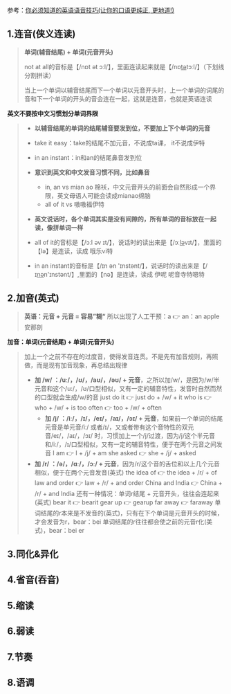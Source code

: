 

参考：[你必须知道的英语语音技巧(让你的口语更纯正, 更地道!)](https://www.bilibili.com/video/BV1SZ4y1K7Lr?p=1)



## 1.连音(侠义连读)

> **单词(辅音结尾)  +  单词(元音开头)**
>
> not at all的音标是【/nɒt ət ɔːl/】，里面连读起来就是【/nɒ<u>tə</u>tɔːl/】（下划线分割拼读）
>
> 当上一个单词以辅音结尾而下一个单词以元音开头时，上一个单词的词尾的音和下一个单词的开头的音会连在一起，这就是连音，也就是英语连读



**英文不要按中文习惯划分单词界限**

> + **以辅音结尾的单词的结尾辅音要发到位，不要加上下个单词的元音**
>  + take it easy：take的结尾不加元音，不说成ta课， it不说成伊特
>   + in an instant：in和an的结尾鼻音发到位
> + **意识到英文和中文发音习惯不同，比如鼻音**
>   + in, an vs mian ao 棉袄，中文元音开头的前面会自然形成一个界限，英文母语人可能会读成mianao绵脑
>   + all of it vs 嗷嗷福伊特
> 
> + **英文说话时，各个单词其实是没有间隙的，所有单词的音标放在一起读，像拼单词一样**
>  + all of it的音标是【/ɔːl əv ɪt/】，说话时的读出来是【/ɔː<u>lə</u>vɪt/】，里面的【lə】是连读，读成 哦乐vi特
>   + in an instant的音标是【/ɪn ən 'ɪnstənt/】，说话时的读出来是【/ɪ<u>nə</u>n'ɪnstənt/】,里面的【nə】是连读，读成 伊呢 呢音寺特嗯特



## 2.加音(英式)

>**英语：元音 + 元音 = 容易”糊“**
>所以出现了人工干预：a 👉 an：an apple 安那剖



**加音：单词(元音结尾) + 单词(元音开头)**

> 加上一个之前不存在的过度音，使得发音连贯。不是先有加音规则，再照做，而是现有加音现象，再总结出规律
>
> + **加 /w/ ：/uː/，/ʊ/，/aʊ/，/əʊ/ + 元音**，之所以加/w/，是因为/w/半元音和这个/u:/，/ʊ/口型相似，又有一定的辅音特性，发音时自然而然的口型就会生成/w/的音
>	just do it		       👉 		just do + /w/ + it
> 	who is 			      👉 		who + /w/ + is
>   	too often 		     👉 		too + /w/ + often
>   + **加 /j/ ：/iː/，/ɪ/，/eɪ/，/aɪ/，/ɔɪ/ + 元音**，如果前一个单词的结尾元音是单元音/iː/ 或者/ɪ/，又或者带有这个音特性的双元音/eɪ/，/aɪ/，/ɔɪ/ 时，习惯加上一个/j/过渡，因为/j/这个半元音和/i:/，/ɪ/口型相似，又有一定的辅音特性，便于在两个元音之间发音
>   I am                       👉        I + /j/ + am
>she asked             👉        she + /j/ + asked
> + **加 /r/ ：/ə/，/ɑː/，/ɔː/ + 元音**，因为/r/这个音的舌位和以上几个元音相似，便于在两个元音发音(英式)
>   the idea of            👉         the idea + /r/ + of
> law and order      👉         law + /r/ + and order
>  China and lndia   👉         China + /r/ + and lndia
>   还有一种情况：单词r结尾 + 元音开头，往往会连起来(英式)
>    bear it                    👉         bearit
>    gear up                  👉         gearup
>    far away                 👉         faraway
>  单词结尾的r本来是不发音的(英式)，只有在下个单词是元音开头的时候，才会发音为r，bear：bei
>    单词结尾的r往往都会使之前的元音r化(美式)，bear：bei er
>    



## 3.同化&异化



## 4.省音(吞音)



## 5.缩读



## 6.弱读



## 7.节奏



## 8.语调